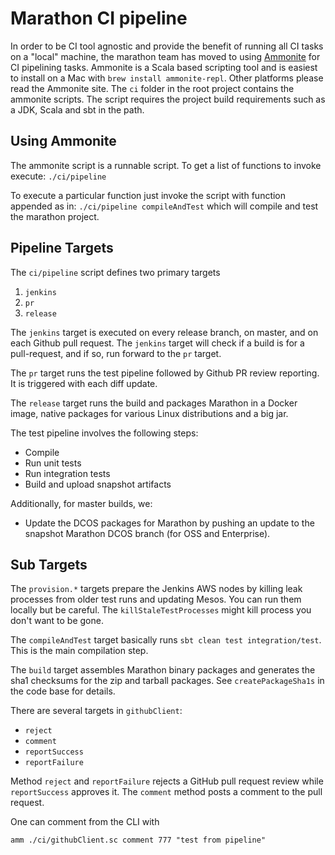 # Marathon CI pipeline

In order to be CI tool agnostic and provide the benefit of running all CI tasks
on a "local" machine, the marathon team has moved to using [Ammonite](http://www.lihaoyi.com/Ammonite/)
for CI pipelining tasks.   Ammonite is a Scala based scripting tool and is
easiest to install on a Mac with `brew install ammonite-repl`.  Other platforms
please read the Ammonite site.   The `ci` folder in the root project contains
the ammonite scripts.   The script requires the project build requirements such
as a JDK, Scala and sbt in the path.


## Using Ammonite

The ammonite script is a runnable script.  To get a list of functions to invoke execute: `./ci/pipeline`

To execute a particular function just invoke the script with function appended as in:
`./ci/pipeline compileAndTest` which will compile and test the marathon project.

## Pipeline Targets

The `ci/pipeline` script defines two primary targets

1. `jenkins`
2. `pr`
3. `release`

The `jenkins` target is executed on every release branch, on master, and on each Github pull request. The `jenkins`
target will check if a build is for a pull-request, and if so, run forward to the `pr` target.

The `pr` target runs the test pipeline followed by Github PR review reporting. It is triggered with each diff
update.

The `release` target runs the build and packages Marathon in a Docker image,
native packages for various Linux distributions and a big jar.

The test pipeline involves the following steps:

* Compile
* Run unit tests
* Run integration tests
* Build and upload snapshot artifacts

Additionally, for master builds, we:

* Update the DCOS packages for Marathon by pushing an update to the snapshot Marathon DCOS branch (for OSS and
  Enterprise).

## Sub Targets

The `provision.*` targets prepare the Jenkins AWS nodes by killing leak
processes from older test runs and updating Mesos. You can run them locally but
be careful. The `killStaleTestProcesses` might kill process you don't want to be
gone.

The `compileAndTest` target basically runs `sbt clean test integration/test`. This is the main compilation step.

The `build` target assembles Marathon binary packages and generates the
sha1 checksums for the zip and tarball packages. See `createPackageSha1s` in the
code base for details.

There are several targets in `githubClient`:

  * `reject`
  * `comment`
  * `reportSuccess`
  * `reportFailure`

Method `reject` and `reportFailure` rejects a GitHub pull request review while `reportSuccess` approves it.
The `comment` method posts a comment to the pull request.

One can comment from the CLI with
```
amm ./ci/githubClient.sc comment 777 "test from pipeline"
```
